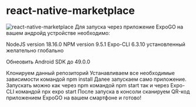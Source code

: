 # react-native-marketplace
![react-native-marketplace](https://i.ibb.co/Qv3wzhc/app.jpg)
Для запуска через приложение ExpoGO на вашем андройд устройстве необходимо:

NodeJS version 18.16.0
NPM version 9.5.1
Expo-CLI 6.3.10 установленный желательно глобально


Обнеовить Android SDK до 49.0.0

Клонируем данный репозиторий 
Устанавливаем все необходимые зависимости командой npm install
Далее запускаем само приложение. Запускать можно как через npm командой npm start так и через Expo-CLI командой npx expo start
После запуска в консоли сканируем QR-код приложением ExpoGO на вашем смартфоне и готово!
